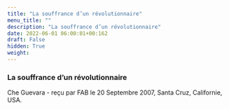 ```yaml
---
title: "La souffrance d’un révolutionnaire"
menu_title: ""
description: "La souffrance d’un révolutionnaire"
date: 2022-06-01 06:00:01+00:162
draft: False
hidden: True
weight:
---
```

### La souffrance d’un révolutionnaire

Che Guevara - reçu par FAB le 20 Septembre 2007, Santa Cruz, Californie, USA.



